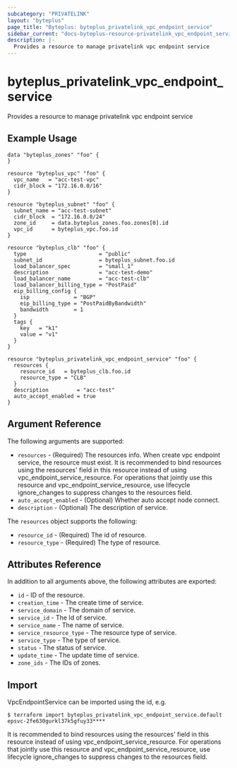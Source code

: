 ```yaml
---
subcategory: "PRIVATELINK"
layout: "byteplus"
page_title: "Byteplus: byteplus_privatelink_vpc_endpoint_service"
sidebar_current: "docs-byteplus-resource-privatelink_vpc_endpoint_service"
description: |-
  Provides a resource to manage privatelink vpc endpoint service
---
```

# byteplus_privatelink_vpc_endpoint_service
Provides a resource to manage privatelink vpc endpoint service
## Example Usage
```hcl
data "byteplus_zones" "foo" {
}

resource "byteplus_vpc" "foo" {
  vpc_name   = "acc-test-vpc"
  cidr_block = "172.16.0.0/16"
}

resource "byteplus_subnet" "foo" {
  subnet_name = "acc-test-subnet"
  cidr_block  = "172.16.0.0/24"
  zone_id     = data.byteplus_zones.foo.zones[0].id
  vpc_id      = byteplus_vpc.foo.id
}

resource "byteplus_clb" "foo" {
  type                       = "public"
  subnet_id                  = byteplus_subnet.foo.id
  load_balancer_spec         = "small_1"
  description                = "acc-test-demo"
  load_balancer_name         = "acc-test-clb"
  load_balancer_billing_type = "PostPaid"
  eip_billing_config {
    isp              = "BGP"
    eip_billing_type = "PostPaidByBandwidth"
    bandwidth        = 1
  }
  tags {
    key   = "k1"
    value = "v1"
  }
}

resource "byteplus_privatelink_vpc_endpoint_service" "foo" {
  resources {
    resource_id   = byteplus_clb.foo.id
    resource_type = "CLB"
  }
  description         = "acc-test"
  auto_accept_enabled = true
}
```
## Argument Reference
The following arguments are supported:
* `resources` - (Required) The resources info. When create vpc endpoint service, the resource must exist. It is recommended to bind resources using the resources' field in this resource instead of using vpc_endpoint_service_resource. For operations that jointly use this resource and vpc_endpoint_service_resource, use lifecycle ignore_changes to suppress changes to the resources field.
* `auto_accept_enabled` - (Optional) Whether auto accept node connect.
* `description` - (Optional) The description of service.

The `resources` object supports the following:

* `resource_id` - (Required) The id of resource.
* `resource_type` - (Required) The type of resource.

## Attributes Reference
In addition to all arguments above, the following attributes are exported:
* `id` - ID of the resource.
* `creation_time` - The create time of service.
* `service_domain` - The domain of service.
* `service_id` - The Id of service.
* `service_name` - The name of service.
* `service_resource_type` - The resource type of service.
* `service_type` - The type of service.
* `status` - The status of service.
* `update_time` - The update time of service.
* `zone_ids` - The IDs of zones.


## Import
VpcEndpointService can be imported using the id, e.g.
```
$ terraform import byteplus_privatelink_vpc_endpoint_service.default epsvc-2fe630gurkl37k5gfuy33****
```
It is recommended to bind resources using the resources' field in this resource instead of using vpc_endpoint_service_resource.
For operations that jointly use this resource and vpc_endpoint_service_resource, use lifecycle ignore_changes to suppress changes to the resources field.

